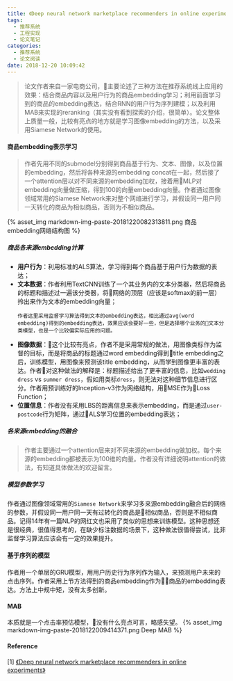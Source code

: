 ```yaml
---
title: 《Deep neural network marketplace recommenders in online experiments》阅读笔记
tags:
  - 推荐系统
  - 工程实现
  - 论文笔记
categories:
  - 推荐系统
  - 论文阅读
date: 2018-12-20 10:09:42
---
```



> 论文作者来自一家电商公司，主要论述了三种方法在推荐系统线上应用的效果：结合商品内容以及用户行为的商品embedding学习；利用前面学习到的商品的embedding表达，结合RNN的用户行为序列建模；以及利用MAB来实现的reranking（其实没有看到探索的介绍，很简单）。论文整体上质量一般，比较有亮点的地方就是学习图像embedding的方法，以及采用Siamese Network的使用。

#### 商品embedding表示学习
> 作者先用不同的submodel分别得到商品基于行为、文本、图像，以及位置的embedding，然后将各种来源的embedding concat在一起，然后接了一个attention层以对不同来源的embedding加权，接着用MLP对embedding向量做压缩，得到100的向量embedding向量。作者通过图像领域常用的Siamese Network来对整个网络进行学习，并假设同一用户同一天转化的商品为相似商品，否则为不相似商品。

{% asset_img markdown-img-paste-20181220082313811.png 商品embedding网络结构图 %}

##### 商品各来源embedding计算

* **用户行为**：利用标准的ALS算法，学习得到每个商品基于用户行为数据的表达；
* **文本数据**：作者利用TextCNN训练了一个其业务内的文本分类器，然后将商品的标题和描述过一遍该分类器，将网络的顶层（应该是softmax的前一层）拎出来作为文本的embedding向量；
    ```
    作者这里采用监督学习算法得到文本的embedding表达，相比通过avg(word embedding)得到的embedding表达，效果应该会要好一些，但是选择哪个业务的文本分类模型，也是一个比较偏实际应用的问题。
    ```
* **图像数据**：这个比较有亮点，作者不是采用常规的做法，用图像类标作为监督的目标，而是将商品的标题通过word embedding得到title embedding之后，训练模型，用图像来预测该title embedding，从而学到图像更丰富的表达。作者对这种做法的解释是：标题描述给出了更丰富的信息，比如`wedding dress` vs `summer dress`，假如用类标`dress`，则无法对这种细节信息进行区分。作者用预训练好的Inception-v3作为网络结构，用MSE作为Loss Function；
* **位置信息**：作者没有采用LBS的距离信息来表示embedding，而是通过`user-postcode`行为矩阵，通过ALS学习位置的embedding表达；

##### 各来源embedding的融合
> 作者主要通过一个attention层来对不同来源的embedding做加权。每个来源的embedding都被表示为100维的向量。作者没有详细说明attention的做法，有知道具体做法的欢迎留言。

##### 模型参数学习
作者通过图像领域常用的`Siamese Network`来学习多来源embedding融合后的网络的参数，并假设同一用户同一天有过转化的商品是相似商品，否则是不相似商品。记得14年有一篇NLP的网红文也采用了类似的思想来训练模型。这种思想还是很经典，很值得思考的，在缺少标注数据的场景下，这种做法很值得尝试，比非监督学习算法应该会有一定的效果提升。

#### 基于序列的模型
作者用一个单层的GRU模型，用用户历史行为序列作为输入，来预测用户未来的点击序列。作者采用上节方法得到的商品embedding作为商品的embedding表达。方法上中规中矩，没有太多创新。

#### MAB
本质就是一个点击率预估模型，没有什么亮点可言，略感失望。
{% asset_img markdown-img-paste-2018122009414371.png Deep MAB %}

#### Reference
[1] [《Deep neural network marketplace recommenders in online experiments》](https://arxiv.org/pdf/1809.02130.pdf)
